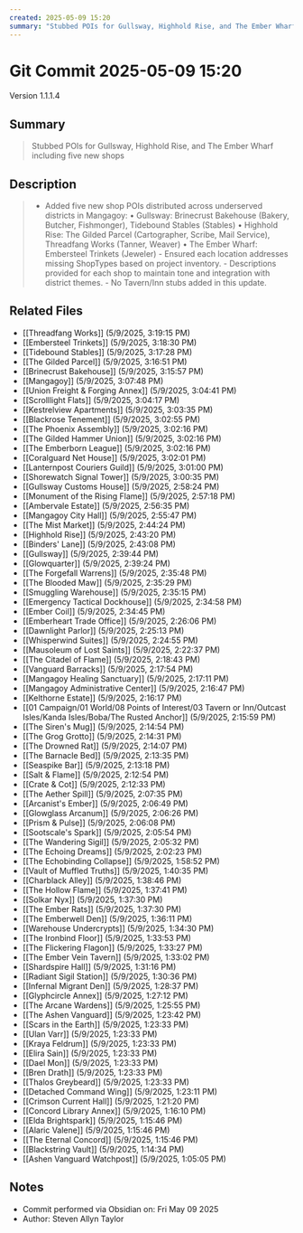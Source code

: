 ```yaml
---
created: 2025-05-09 15:20
summary: "Stubbed POIs for Gullsway, Highhold Rise, and The Ember Wharf including five new shops"
---
```


# Git Commit 2025-05-09 15:20

Version 1.1.1.4

## Summary
> Stubbed POIs for Gullsway, Highhold Rise, and The Ember Wharf including five new shops

## Description
> - Added five new shop POIs distributed across underserved districts in Mangagoy:   • Gullsway: Brinecrust Bakehouse (Bakery, Butcher, Fishmonger), Tidebound Stables (Stables)   • Highhold Rise: The Gilded Parcel (Cartographer, Scribe, Mail Service), Threadfang Works (Tanner, Weaver)   • The Ember Wharf: Embersteel Trinkets (Jeweler) - Ensured each location addresses missing ShopTypes based on project inventory. - Descriptions provided for each shop to maintain tone and integration with district themes. - No Tavern/Inn stubs added in this update.

## Related Files
- [[Threadfang Works]] (5/9/2025, 3:19:15 PM)
- [[Embersteel Trinkets]] (5/9/2025, 3:18:30 PM)
- [[Tidebound Stables]] (5/9/2025, 3:17:28 PM)
- [[The Gilded Parcel]] (5/9/2025, 3:16:51 PM)
- [[Brinecrust Bakehouse]] (5/9/2025, 3:15:57 PM)
- [[Mangagoy]] (5/9/2025, 3:07:48 PM)
- [[Union Freight & Forging Annex]] (5/9/2025, 3:04:41 PM)
- [[Scrolllight Flats]] (5/9/2025, 3:04:17 PM)
- [[Kestrelview Apartments]] (5/9/2025, 3:03:35 PM)
- [[Blackrose Tenement]] (5/9/2025, 3:02:55 PM)
- [[The Phoenix Assembly]] (5/9/2025, 3:02:16 PM)
- [[The Gilded Hammer Union]] (5/9/2025, 3:02:16 PM)
- [[The Emberborn League]] (5/9/2025, 3:02:16 PM)
- [[Coralguard Net House]] (5/9/2025, 3:02:01 PM)
- [[Lanternpost Couriers Guild]] (5/9/2025, 3:01:00 PM)
- [[Shorewatch Signal Tower]] (5/9/2025, 3:00:35 PM)
- [[Gullsway Customs House]] (5/9/2025, 2:58:24 PM)
- [[Monument of the Rising Flame]] (5/9/2025, 2:57:18 PM)
- [[Ambervale Estate]] (5/9/2025, 2:56:35 PM)
- [[Mangagoy City Hall]] (5/9/2025, 2:55:47 PM)
- [[The Mist Market]] (5/9/2025, 2:44:24 PM)
- [[Highhold Rise]] (5/9/2025, 2:43:20 PM)
- [[Binders' Lane]] (5/9/2025, 2:43:08 PM)
- [[Gullsway]] (5/9/2025, 2:39:44 PM)
- [[Glowquarter]] (5/9/2025, 2:39:24 PM)
- [[The Forgefall Warrens]] (5/9/2025, 2:35:48 PM)
- [[The Blooded Maw]] (5/9/2025, 2:35:29 PM)
- [[Smuggling Warehouse]] (5/9/2025, 2:35:15 PM)
- [[Emergency Tactical Dockhouse]] (5/9/2025, 2:34:58 PM)
- [[Ember Coil]] (5/9/2025, 2:34:45 PM)
- [[Emberheart Trade Office]] (5/9/2025, 2:26:06 PM)
- [[Dawnlight Parlor]] (5/9/2025, 2:25:13 PM)
- [[Whisperwind Suites]] (5/9/2025, 2:24:55 PM)
- [[Mausoleum of Lost Saints]] (5/9/2025, 2:22:37 PM)
- [[The Citadel of Flame]] (5/9/2025, 2:18:43 PM)
- [[Vanguard Barracks]] (5/9/2025, 2:17:54 PM)
- [[Mangagoy Healing Sanctuary]] (5/9/2025, 2:17:11 PM)
- [[Mangagoy Administrative Center]] (5/9/2025, 2:16:47 PM)
- [[Kelthorne Estate]] (5/9/2025, 2:16:17 PM)
- [[01 Campaign/01 World/08 Points of Interest/03 Tavern or Inn/Outcast Isles/Kanda Isles/Boba/The Rusted Anchor]] (5/9/2025, 2:15:59 PM)
- [[The Siren's Mug]] (5/9/2025, 2:14:54 PM)
- [[The Grog Grotto]] (5/9/2025, 2:14:31 PM)
- [[The Drowned Rat]] (5/9/2025, 2:14:07 PM)
- [[The Barnacle Bed]] (5/9/2025, 2:13:35 PM)
- [[Seaspike Bar]] (5/9/2025, 2:13:18 PM)
- [[Salt & Flame]] (5/9/2025, 2:12:54 PM)
- [[Crate & Cot]] (5/9/2025, 2:12:33 PM)
- [[The Aether Spill]] (5/9/2025, 2:07:35 PM)
- [[Arcanist's Ember]] (5/9/2025, 2:06:49 PM)
- [[Glowglass Arcanum]] (5/9/2025, 2:06:26 PM)
- [[Prism & Pulse]] (5/9/2025, 2:06:08 PM)
- [[Sootscale's Spark]] (5/9/2025, 2:05:54 PM)
- [[The Wandering Sigil]] (5/9/2025, 2:05:32 PM)
- [[The Echoing Dreams]] (5/9/2025, 2:02:23 PM)
- [[The Echobinding Collapse]] (5/9/2025, 1:58:52 PM)
- [[Vault of Muffled Truths]] (5/9/2025, 1:40:35 PM)
- [[Charblack Alley]] (5/9/2025, 1:38:46 PM)
- [[The Hollow Flame]] (5/9/2025, 1:37:41 PM)
- [[Solkar Nyx]] (5/9/2025, 1:37:30 PM)
- [[The Ember Rats]] (5/9/2025, 1:37:30 PM)
- [[The Emberwell Den]] (5/9/2025, 1:36:11 PM)
- [[Warehouse Undercrypts]] (5/9/2025, 1:34:30 PM)
- [[The Ironbind Floor]] (5/9/2025, 1:33:53 PM)
- [[The Flickering Flagon]] (5/9/2025, 1:33:27 PM)
- [[The Ember Vein Tavern]] (5/9/2025, 1:33:02 PM)
- [[Shardspire Hall]] (5/9/2025, 1:31:16 PM)
- [[Radiant Sigil Station]] (5/9/2025, 1:30:36 PM)
- [[Infernal Migrant Den]] (5/9/2025, 1:28:37 PM)
- [[Glyphcircle Annex]] (5/9/2025, 1:27:12 PM)
- [[The Arcane Wardens]] (5/9/2025, 1:25:55 PM)
- [[The Ashen Vanguard]] (5/9/2025, 1:23:42 PM)
- [[Scars in the Earth]] (5/9/2025, 1:23:33 PM)
- [[Ulan Varr]] (5/9/2025, 1:23:33 PM)
- [[Kraya Feldrum]] (5/9/2025, 1:23:33 PM)
- [[Elira Sain]] (5/9/2025, 1:23:33 PM)
- [[Dael Mon]] (5/9/2025, 1:23:33 PM)
- [[Bren Drath]] (5/9/2025, 1:23:33 PM)
- [[Thalos Greybeard]] (5/9/2025, 1:23:33 PM)
- [[Detached Command Wing]] (5/9/2025, 1:23:11 PM)
- [[Crimson  Current Hall]] (5/9/2025, 1:21:20 PM)
- [[Concord Library Annex]] (5/9/2025, 1:16:10 PM)
- [[Elda Brightspark]] (5/9/2025, 1:15:46 PM)
- [[Alaric Valene]] (5/9/2025, 1:15:46 PM)
- [[The Eternal Concord]] (5/9/2025, 1:15:46 PM)
- [[Blackstring Vault]] (5/9/2025, 1:14:34 PM)
- [[Ashen Vanguard Watchpost]] (5/9/2025, 1:05:05 PM)

## Notes
- Commit performed via Obsidian on: Fri May 09 2025
- Author: Steven Allyn Taylor

